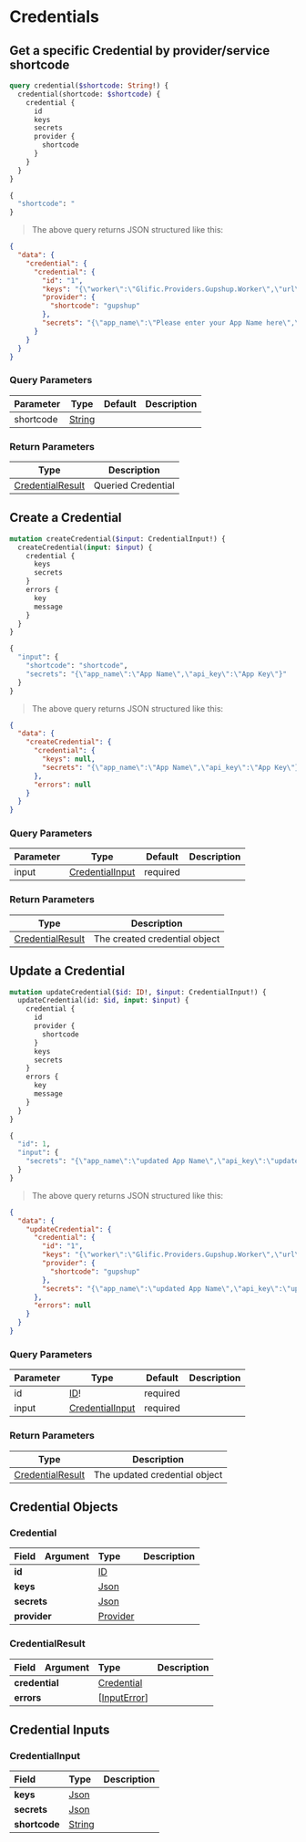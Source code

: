 # Credentials

## Get a specific Credential by provider/service shortcode

```graphql
query credential($shortcode: String!) {
  credential(shortcode: $shortcode) {
    credential {
      id
      keys
      secrets
      provider {
        shortcode
      }
    }
  }
}

{
  "shortcode": "
}
```

> The above query returns JSON structured like this:

```json
{
  "data": {
    "credential": {
      "credential": {
        "id": "1",
        "keys": "{\"worker\":\"Glific.Providers.Gupshup.Worker\",\"url\":\"https://gupshup.io/\",\"handler\":\"Glific.Providers.Gupshup.Message\",\"api_end_point\":\"https://api.gupshup.io/sm/api/v1\"}",
        "provider": {
          "shortcode": "gupshup"
        },
        "secrets": "{\"app_name\":\"Please enter your App Name here\",\"api_key\":\"Please enter your key here\"}"
      }
    }
  }
}
```

### Query Parameters

Parameter | Type | Default | Description
--------- | ---- | ------- | -----------
shortcode | <a href="#string">String</a> ||

### Return Parameters
Type | Description
| ---- | -----------
<a href="#credentialresult">CredentialResult</a> | Queried Credential

## Create a Credential

```graphql
mutation createCredential($input: CredentialInput!) {
  createCredential(input: $input) {
    credential {
      keys
      secrets
    }
    errors {
      key
      message
    }
  }
}

{
  "input": {
    "shortcode": "shortcode",
    "secrets": "{\"app_name\":\"App Name\",\"api_key\":\"App Key\"}"
  }
}
```

> The above query returns JSON structured like this:

```json
{
  "data": {
    "createCredential": {
      "credential": {
        "keys": null,
        "secrets": "{\"app_name\":\"App Name\",\"api_key\":\"App Key\"}"
      },
      "errors": null
    }
  }
}
```

### Query Parameters

Parameter | Type | Default | Description
--------- | ---- | ------- | -----------
input | <a href="#credentialinput">CredentialInput</a> | required ||

### Return Parameters
Type | Description
| ---- | -----------
<a href="#credentialresult">CredentialResult</a> | The created credential object

## Update a Credential

```graphql
mutation updateCredential($id: ID!, $input: CredentialInput!) {
  updateCredential(id: $id, input: $input) {
    credential {
      id
      provider {
        shortcode
      }
      keys
      secrets
    }
    errors {
      key
      message
    }
  }
}

{
  "id": 1,
  "input": {
    "secrets": "{\"app_name\":\"updated App Name\",\"api_key\":\"updated app key\"}"
  }
}
```

> The above query returns JSON structured like this:

```json
{
  "data": {
    "updateCredential": {
      "credential": {
        "id": "1",
        "keys": "{\"worker\":\"Glific.Providers.Gupshup.Worker\",\"url\":\"https://gupshup.io/\",\"handler\":\"Glific.Providers.Gupshup.Message\",\"api_end_point\":\"https://api.gupshup.io/sm/api/v1\"}",
        "provider": {
          "shortcode": "gupshup"
        },
        "secrets": "{\"app_name\":\"updated App Name\",\"api_key\":\"updated app key\"}"
      },
      "errors": null
    }
  }
}
```

### Query Parameters

Parameter | Type | Default | Description
--------- | ---- | ------- | -----------
id | <a href="#id">ID</a>! | required ||
input | <a href="#credentialinput">CredentialInput</a> | required ||

### Return Parameters
Type | Description
| ---- | -----------
<a href="#credentialresult">CredentialResult</a> | The updated credential object


## Credential Objects

### Credential

<table>
<thead>
<tr>
<th align="left">Field</th>
<th align="right">Argument</th>
<th align="left">Type</th>
<th align="left">Description</th>
</tr>
</thead>
<tbody>
<tr>
<td colspan="2" valign="top"><strong>id</strong></td>
<td valign="top"><a href="#id">ID</a></td>
<td></td>
</tr>
<tr>
<td colspan="2" valign="top"><strong>keys</strong></td>
<td valign="top"><a href="#json">Json</a></td>
<td></td>
</tr>
<tr>
<td colspan="2" valign="top"><strong>secrets</strong></td>
<td valign="top"><a href="#json">Json</a></td>
<td></td>
</tr>
<tr>
<td colspan="2" valign="top"><strong>provider</strong></td>
<td valign="top"><a href="#provider">Provider</a></td>
<td></td>
</tr>
</tbody>
</table>

### CredentialResult

<table>
<thead>
<tr>
<th align="left">Field</th>
<th align="right">Argument</th>
<th align="left">Type</th>
<th align="left">Description</th>
</tr>
</thead>
<tbody>
<tr>
<td colspan="2" valign="top"><strong>credential</strong></td>
<td valign="top"><a href="#credential">Credential</a></td>
<td></td>
</tr>
<tr>
<td colspan="2" valign="top"><strong>errors</strong></td>
<td valign="top">[<a href="#inputerror">InputError</a>]</td>
<td></td>
</tr>
</tbody>
</table>

## Credential Inputs ##

### CredentialInput

<table>
<thead>
<tr>
<th colspan="2" align="left">Field</th>
<th align="left">Type</th>
<th align="left">Description</th>
</tr>
</thead>
<tbody>
<tr>
<td colspan="2" valign="top"><strong>keys</strong></td>
<td valign="top"><a href="#json">Json</a></td>
<td></td>
</tr>
<tr>
<td colspan="2" valign="top"><strong>secrets</strong></td>
<td valign="top"><a href="#json">Json</a></td>
<td></td>
</tr>
<tr>
<td colspan="2" valign="top"><strong>shortcode</strong></td>
<td valign="top"><a href="#string">String</a></td>
<td></td>
</tr>
</tbody>
</table>
